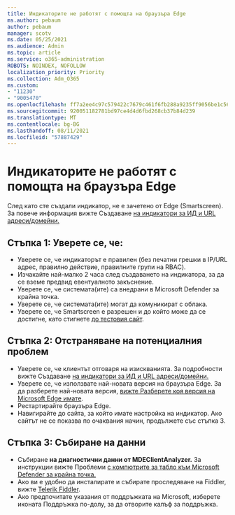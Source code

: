 ```yaml
---
title: Индикаторите не работят с помощта на браузъра Edge
ms.author: pebaum
author: pebaum
manager: scotv
ms.date: 05/25/2021
ms.audience: Admin
ms.topic: article
ms.service: o365-administration
ROBOTS: NOINDEX, NOFOLLOW
localization_priority: Priority
ms.collection: Adm_O365
ms.custom:
- "11230"
- "9005470"
ms.openlocfilehash: ff7a2ee4c97c579422c7679c461f6fb288a9235ff9056be1c56e80b1d6379723
ms.sourcegitcommit: 920051182781bd97ce4d4d6fbd268cb37b84d239
ms.translationtype: MT
ms.contentlocale: bg-BG
ms.lasthandoff: 08/11/2021
ms.locfileid: "57887429"
---
```

# <a name="indicators-dont-work-using-edge-browser"></a>Индикаторите не работят с помощта на браузъра Edge

След като сте създали индикатор, не е зачетено от Edge (Smartscreen). За повече информация вижте Създаване [на индикатори за ИД и URL адреси/домейни.](https://docs.microsoft.com/microsoft-365/security/defender-endpoint/indicator-ip-domain)

## <a name="step-1-ensure-the-following"></a>Стъпка 1: Уверете се, че:

- Уверете се, че индикаторът е правилен (без печатни грешки в IP/URL адрес, правилно действие, правилните групи на RBAC).
- Изчакайте най-малко 2 часа след създаването на индикатора, за да се вземе предвид евентуалното закъснение.
- Уверете се, че системата(ите) са внедрани в Microsoft Defender за крайна точка.
- Уверете се, че системата(ите) могат да комуникират с облака.
- Уверете се, че Smartscreen е разрешен и до който може да се достигне, като стигнете [до тестовия сайт](https://demo.smartscreen.msft.net).

## <a name="step-2-troubleshoot-the-potential-issue"></a>Стъпка 2: Отстраняване на потенциалния проблем

- Уверете се, че клиентът отговаря на изискванията. За подробности вижте Създаване [на индикатори за ИД и URL адреси/домейни.](https://docs.microsoft.com/microsoft-365/security/defender-endpoint/indicator-ip-domain)
- Уверете се, че използвате най-новата версия на браузъра Edge. За да разберете най-новата версия, [вижте Разберете коя версия на Microsoft Edge имате](https://support.microsoft.com/microsoft-edge/find-out-which-version-of-microsoft-edge-you-have-c726bee8-c42e-e472-e954-4cf5123497eb).
- Рестартирайте браузъра Edge.
- Навигирайте до сайта, за който имате настройка на индикатор. Ако сайтът не се показва по очаквания начин, продължете със стъпка 3. 

## <a name="step-3-collect-data"></a>Стъпка 3: Събиране на данни

- Събиране **на диагностични данни от MDEClientAnalyzer.** За инструкции вижте Проблеми [с компютрите за табло към Microsoft Defender за крайна точка.](issues-with-onboarding-machines.md)
- Ако ви е удобно да инсталирате и събирате проследяване на Fiddler, вижте [Telerik Fiddler](http://www.telerik.com/fiddler).
- Ако предпочитате указания от поддръжката на Microsoft, изберете иконата Поддръжка по-долу, за да отворите калъф за поддръжка.

